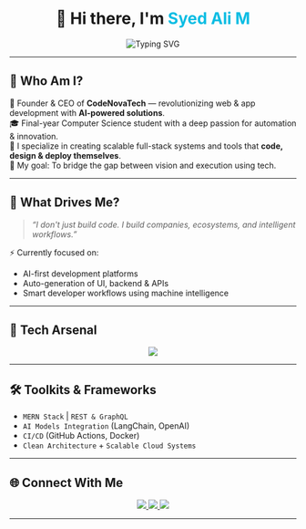 <h1 align="center">👋 Hi there, I'm <span style="color:#0abde3;">Syed Ali M</span></h1>

<p align="center">
  <img src="https://readme-typing-svg.herokuapp.com?font=Fira+Code&size=22&duration=3000&pause=1000&color=00ADB5&center=true&vCenter=true&width=435&lines=Founder+%26+CEO+of+CodeNovaTech;AI+Automation+Strategist;Full-Stack+Developer;Tech+with+Purpose+%7C+Impact+with+Code" alt="Typing SVG" />
</p>

---

## 🚀 Who Am I?

🌟 Founder & CEO of <strong>CodeNovaTech</strong> — revolutionizing web & app development with **AI-powered solutions**.  
🎓 Final-year Computer Science student with a deep passion for automation & innovation.  
💼 I specialize in creating scalable full-stack systems and tools that **code, design & deploy themselves**.  
🎯 My goal: To bridge the gap between vision and execution using tech.

---

## 🔭 What Drives Me?

> *“I don't just build code. I build companies, ecosystems, and intelligent workflows.”*

⚡ Currently focused on:
- AI-first development platforms  
- Auto-generation of UI, backend & APIs  
- Smart developer workflows using machine intelligence  

---

## 🧠 Tech Arsenal

<p align="center">
  <img src="https://skillicons.dev/icons?i=html,css,js,react,nodejs,python,mongodb,docker,git,vscode,figma" />
</p>

---

## 🛠️ Toolkits & Frameworks

- `MERN Stack` | `REST & GraphQL`  
- `AI Models Integration` (LangChain, OpenAI)  
- `CI/CD` (GitHub Actions, Docker)  
- `Clean Architecture` + `Scalable Cloud Systems`

---

## 🌐 Connect With Me

<p align="center">
  <a href="https://linkedin.com/in/syedalim" target="_blank">
    <img src="https://img.shields.io/badge/-LinkedIn-0077B5?style=for-the-badge&logo=linkedin&logoColor=white"/>
  </a>
  <a href="mailto:syedsyed3777@gmail.com" target="_blank">
    <img src="https://img.shields.io/badge/-Gmail-D14836?style=for-the-badge&logo=gmail&logoColor=white"/>
  </a>
  <a href="https://github.com/syedalim1" target="_blank">
    <img src="https://img.shields.io/badge/-GitHub-000?style=for-the-badge&logo=github&logoColor=white"/>
  </a>
</p>


---
